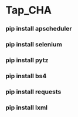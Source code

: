 # Tap_CHA

### pip install apscheduler 
### pip install selenium
### pip install pytz
### pip install bs4
### pip install requests
### pip install lxml
